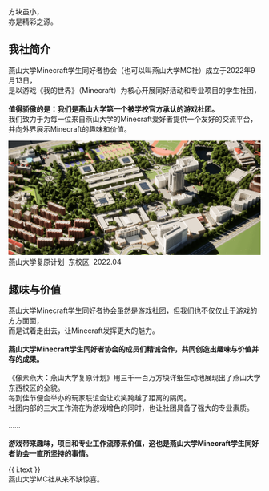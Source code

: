 <script setup>
import Hero from '@/component/Hero.vue'
import ImageText from '@/component/ImageText.vue'
import TwoColumn from '@/component/TwoColumn.vue'
import ProjectCard from '@/component/ProjectCard.vue'
import JoinUs from '@/component/JoinUs.vue'
import ConactUs from '@/component/ConactUs.vue'
import MUABanner from '@/component/MUABanner.vue'
import CountDown from '@/component/CountDown.vue'

import logoText from '@/image/logo/ysumc-text.svg'
import heroImage from '~/image/index/Hero.png'
import ProjImg1 from '~/image/index/Proj-1.png'
import ProjImg2 from '~/image/index/Proj-2.png'
import ProjImg3 from '~/image/index/Proj-3.jpg'
import ProjImg4 from '~/image/index/Proj-4.png'
import CountDownImg from '~/image/index/Countdown.png'

</script>

<Hero :image=heroImage class="mb-14">
  <div class="absolute bottom-36 md:top-[23%] left-4 md:left-8">
    <div class="w-full">
      <img :src=logoText class="h-20 md:h-32" />
    </div>
    <div
      class="mt-6 md:mt-16 ml-3 text-[3.2rem] md:text-[5.5rem] text-white font-normal leading-tight font-ysumc"
    >
      方块虽小，<br />
      亦是精彩之源。
    </div>
  </div>
</Hero>

<div class="container">

<div class="center-block">

## 我社简介

燕山大学Minecraft学生同好者协会（也可以叫燕山大学MC社）成立于2022年9月13日，<br />
是以游戏《我的世界》（Minecraft）为核心开展同好活动和专业项目的学生社团，<br />
<br />
**值得骄傲的是：我们是燕山大学第一个被学校官方承认的游戏社团。**
<br />
我们致力于为每一位来自燕山大学的Minecraft爱好者提供一个友好的交流平台，<br />
并向外界展示Minecraft的趣味和价值。

</div>

![An image](./image/index/BigPicture.png)
<ImageText align="left">燕山大学复原计划&nbsp;&nbsp;东校区&nbsp;&nbsp;2022.04</ImageText>

<TwoColumn>
<template #left>

## Minecraft是什么？

Minecraft中文译名《我的世界》，是瑞典游戏工作室Mojang
Studio于2009年推出的沙盒类电子游戏。游戏中以“方块”为单位元的建设模式和简便直观的操作手法让这款游戏的受众极为广泛，玩家可以通过游玩培养审美能力和逻辑思维。Minecraft本身也具有半开源性，这也会让玩家体验到诸如编程、网络工程等计算机知识。

</template>
<template #right>

![An image](./image/index/BigPicture.png)
<ImageText align="right">
《流浪地球2》太空电梯 轿厢 复原（1:1）<br />
秋田同学 2023.3&nbsp;&nbsp;
</ImageText>

</template>
</TwoColumn>

<div class="center-block">

## 趣味与价值

燕山大学Minecraft学生同好者协会虽然是游戏社团，但我们也不仅仅止于游戏的方方面面，<br />
而是试着走出去，让Minecraft发挥更大的魅力。<br />
<br />
**燕山大学Minecraft学生同好者协会的成员们精诚合作，共同创造出趣味与价值并存的成果。**<br />
<br />
《像素燕大：燕山大学复原计划》用三千一百万方块详细生动地展现出了燕山大学东西校区的全貌。<br />
每到佳节便会举办的玩家联谊会让欢笑跨越了距离的隔阂。<br />
社团内部的三大工作流在为游戏增色的同时，也让社团具备了强大的专业素质。<br />
<br />
……<br />
<br />
**游戏带来趣味，项目和专业工作流带来价值，这也是燕山大学Minecraft学生同好者协会一直所坚持的事情。**

</div>

<div class="max-w-7xl mb-14 mx-6 xl:mx-auto grid grid-cols-2 gap-8">
<ProjectCard v-for="i in [
  {
    title: '《像素燕大：燕山大学复原计划》',
    image: ProjImg1,
    link: '/project/work/pixel-ysu',
    text: '《像素燕大》:该项目于2022年2月24日着手计划建设，于2022年12月4日正式竣工，历时303天。由燕山大学Minecraft学生同好者协会打造，此项目以游戏《我的世界》为载体，通过CAD图纸、GIS定高、资料查询及图像拍摄等方法，进行燕山大学东、西校区的再现还原，将现实中的燕大转化为电子模型，打造最生动形象的燕山大学。',
  },
  {
    title: '工作流',
    image: ProjImg2,
    link: '/project/workflow/visual-effect',
    text: 'Minecraft具有半开源的性质，其底层工作很考验社员们的专业能力。燕山大学Minecraft学生同好者协会正在尝试建立涉及到专业软件的工作流，以提升社员们的专业素养。',
  },
  {
    title: '《云游燕大》校园导览系统',
    image: ProjImg3,
    link: '/project/work/online-ysu',
    text: '云游燕大:基于游戏《我的世界》的特殊性，相较于其他艺术形式，游览者可在其中切身实际进行游览，沉浸式感受世纪楼、燕宏桥、图书馆等燕大地标性建筑的魅力。通过简单的电脑、手机输入，便可实现在虚拟中畅游燕大。云游燕大同样支持虚拟现实设备进入，若游览者拥有此类设备，便可完全沉浸式体验在燕山大学漫步的体验。 ',
  },
  {
    title: '学生联谊会',
    image: ProjImg4,
    link: '/project/activity/festival-party',
    text: '“一起玩”是高校学生社交中最重要的一环。《玩家联谊会》希望能在佳节中带来欢庆，提升燕山大学Minecraft同好群体的认同感和凝聚力。',
  },
]"
      :key="i.title"
      :title="i.title"
      :image="i.image"
      :link="i.link"
      class="col-span-2 md:col-span-1"
      >{{ i.text }}
</ProjectCard>
</div>

<JoinUs />
<ConactUs />

</div>

<MUABanner />
<CountDown
:time="new Date('2024/2/10')"
title="距离下一次惊艳大家还剩下："
:image=CountDownImg>
燕山大学MC社从来不缺惊喜。
</CountDown>
